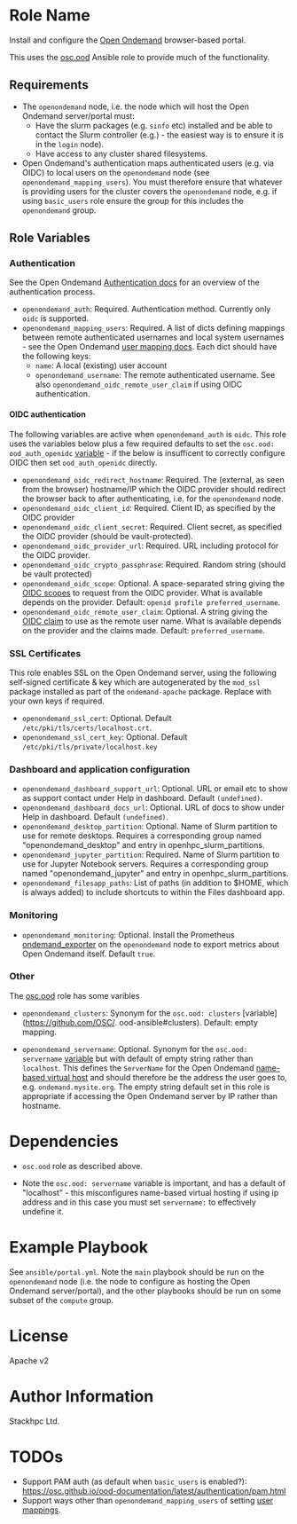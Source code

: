 # Role Name

Install and configure the [Open Ondemand](https://osc.github.io/ood-documentation/latest/) browser-based portal.

This uses the [osc.ood](https://github.com/OSC/ood-ansible) Ansible role to provide much of the functionality.

## Requirements

- The `openondemand` node, i.e. the node which will host the Open Ondemand server/portal must:
  - Have the slurm packages (e.g. `sinfo` etc) installed and be able to contact the Slurm controller (e.g.) - the easiest way is to ensure it is in the `login` node).
  - Have access to any cluster shared filesystems.
- Open Ondemand's authentication maps authenticated users (e.g. via OIDC) to local users on the `openondemand` node (see `openondemand_mapping_users`). You must therefore ensure that whatever is providing users for the cluster covers the `openondemand` node, e.g. if using `basic_users` role ensure the group for this includes the `openondemand` group.

## Role Variables

### Authentication
See the Open Ondemand [Authentication docs](https://osc.github.io/ood-documentation/latest/authentication/overview.html) for an overview of the authentication process.

- `openondemand_auth`: Required. Authentication method. Currently only `oidc` is supported.
- `openondemand_mapping_users`: Required. A list of dicts defining mappings between remote authenticated usernames and local system usernames - see the Open Ondemand [user mapping docs](https://osc.github.io/ood-documentation/latest/authentication/overview/map-user.html). Each dict should have the following keys:
  - `name`: A local (existing) user account
  - `openondemand_username`: The remote authenticated username. See also `openondemand_oidc_remote_user_claim` if using OIDC authentication.

#### OIDC authentication
The following variables are active when `openondemand_auth` is `oidc`. This role uses the variables below plus a few required defaults to set the `osc.ood: ood_auth_openidc` [variable](https://github.com/OSC/ood-ansible#open-id-connect) - if the below is insufficent to correctly configure OIDC then set `ood_auth_openidc` directly.
- `openondemand_oidc_redirect_hostname`: Required. The (external, as seen from the browser) hostname/IP which the OIDC provider should redirect the browser back to after authenticating, i.e. for the `openondemand` node.
- `openondemand_oidc_client_id`: Required. Client ID, as specified by the OIDC provider
- `openondemand_oidc_client_secret`: Required. Client secret, as specified the OIDC provider (should be vault-protected).
- `openondemand_oidc_provider_url`: Required. URL including protocol for the OIDC provider.
- `openondemand_oidc_crypto_passphrase`: Required. Random string (should be vault protected)
- `openondemand_oidc_scope`: Optional. A space-separated string giving the [OIDC scopes](https://auth0.com/docs/configure/apis/scopes/openid-connect-scopes) to request from the OIDC provider. What is available depends on the provider. Default: `openid profile preferred_username`.
- `openondemand_oidc_remote_user_claim`: Optional. A string giving the [OIDC claim](https://auth0.com/docs/configure/apis/scopes/openid-connect-scopes#standard-claims) to use as the remote user name. What is available depends on the provider and the claims made. Default: `preferred_username`.

### SSL Certificates
This role enables SSL on the Open Ondemand server, using the following self-signed certificate & key which are autogenerated by the `mod_ssl` package installed as part of the `ondemand-apache` package. Replace with your own keys if required.
- `openondemand_ssl_cert`: Optional. Default `/etc/pki/tls/certs/localhost.crt`.
- `openondemand_ssl_cert_key`: Optional. Default `/etc/pki/tls/private/localhost.key`

### Dashboard and application configuration
- `openondemand_dashboard_support_url`: Optional. URL or email etc to show as support contact under Help in dashboard. Default `(undefined)`.
- `openondemand_dashboard_docs_url`: Optional. URL of docs to show under Help in dashboard. Default `(undefined)`.
- `openondemand_desktop_partition`: Optional. Name of Slurm partition to use for remote desktops. Requires a corresponding group named "openondemand_desktop" and entry in openhpc_slurm_partitions.
- `openondemand_jupyter_partition`: Required. Name of Slurm partition to use for Jupyter Notebook servers. Requires a corresponding group named "openondemand_jupyter" and entry in openhpc_slurm_partitions.
- `openondemand_filesapp_paths`: List of paths (in addition to $HOME, which is always added) to include shortcuts to within the Files dashboard app.

### Monitoring
- `openondemand_monitoring`: Optional. Install the Prometheus [ondemand_exporter](https://github.com/OSC/ondemand_exporter) on the `openondemand` node to export metrics about Open Ondemand itself. Default `true`.

### Other
The [osc.ood](https://github.com/OSC/ood-ansible) role has some varibles 

- `openondemand_clusters`: Synonym for the `osc.ood: clusters` [variable](https://github.com/OSC/. ood-ansible#clusters). Default: empty mapping.

- `openondemand_servername`: Optional. Synonym for the `osc.ood: servername` [variable](servername) but with default of empty string rather than `localhost`. This defines the `ServerName` for the Open Ondemand [name-based virtual host](https://httpd.apache.org/docs/current/mod/core.html#servername) and should therefore be the address the user goes to, e.g. `ondemand.mysite.org`. The empty string default set in this role is appropriate if accessing the Open Ondemand server by IP rather than hostname.

# Dependencies

- `osc.ood` role as described above.

- Note the `osc.ood: servername` variable is important, and has a default of "localhost" - this misconfigures name-based virtual hosting if using ip address and in this case you must set `servername:` to effectively undefine it.

# Example Playbook

See `ansible/portal.yml`. Note the `main` playbook should be run on the `openondemand` node (i.e. the node to configure as hosting the Open Ondemand server/portal), and the other playbooks should be run on some subset of the `compute` group.

# License

Apache v2

# Author Information

Stackhpc Ltd.

# TODOs
- Support PAM auth (as default when `basic_users` is enabled?): https://osc.github.io/ood-documentation/latest/authentication/pam.html
- Support ways other than `openondemand_mapping_users` of setting [user mappings](https://osc.github.io/ood-documentation/latest/authentication/overview/map-user.html).
